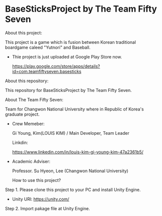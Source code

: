 # BaseSticksProject by The Team Fifty Seven

About this project:

This project is a game which is fusion between Korean traditional boardgame caleed "Yutnori" and Baseball.

 - Thie project is just uploaded at Google Play Store now.
 
   https://play.google.com/store/apps/details?id=com.teamfiftyseven.basesticks


About this repository:

This repository for BaseSticksProject by The Team Fifty Seven.

About The Team Fifty Seven:

Team for Changwon National University where in Republic of Korea's graduate project.

- Crew Memeber:

  Gi Young, Kim(LOUIS KIM) / Main Developer, Team Leader
  
  Linkdin:
  
  https://www.linkedin.com/in/louis-kim-gi-young-kim-47a2361b5/
  
- Academic Adviser:

  Professor. Su Hyeon, Lee (Changwon National University)
  
  How to use this project?
  
 Step 1. Please clone this project to your PC and install Unity Engine.
 
 - Unity URl:
   https://unity.com/
 
 Step 2. Import pakage file at Unity Engine.

